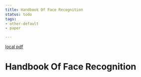 ```yaml
---
title: Handbook Of Face Recognition
status: todo
tags:
- other-default
- paper

---
```


[local pdf](../../../pdfs/Handbook-of-Face-Recognition-2nd.pdf)

# Handbook Of Face Recognition
